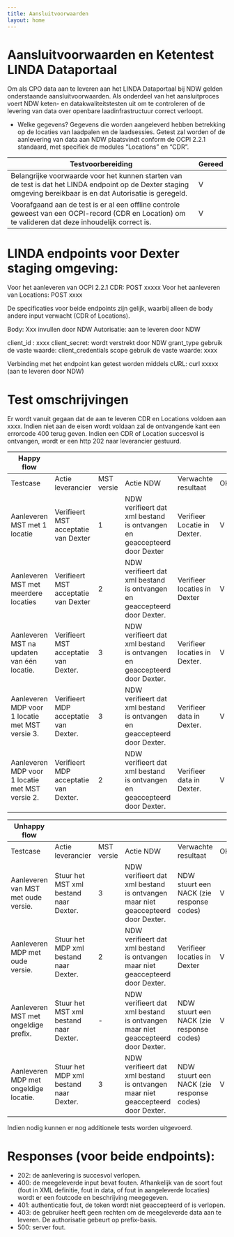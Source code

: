 ```yaml
---
title: Aansluitvoorwaarden
layout: home
---
```


# Aansluitvoorwaarden en Ketentest LINDA Dataportaal

Om als CPO data aan te leveren aan het LINDA Dataportaal bij NDW gelden onderstaande aansluitvoorwaarden. Als onderdeel van het aansluitproces voert NDW keten- en datakwaliteitstesten uit om te controleren of de levering van data over openbare laadinfrastructuur correct verloopt.  

* Welke gegevens?
Gegevens die worden aangeleverd hebben betrekking op de locaties van laadpalen en de laadsessies. Getest zal worden of de aanlevering van data aan NDW plaatsvindt conform de OCPI 2.2.1 standaard, met specifiek de modules “Locations”  en “CDR”.

| Testvoorbereiding         | Gereed     | 
|--------------|-----------|
| Belangrijke voorwaarde voor het kunnen starten van de test is dat het LINDA endpoint op de Dexter staging omgeving bereikbaar is en dat Autorisatie is geregeld. | V      |
| Voorafgaand aan de test is er al een offline controle geweest van een OCPI-record (CDR en Location) om te valideren dat deze inhoudelijk correct is.      | V  |

# LINDA endpoints voor Dexter staging omgeving: 

Voor het aanleveren van OCPI 2.2.1 CDR: POST xxxxx
Voor het aanleveren van Locations: POST xxxx

De specificaties voor beide endpoints zijn gelijk, waarbij alleen de body andere input verwacht (CDR of Locations). 
 
Body: Xxx invullen door NDW
Autorisatie: aan te leveren door NDW

client_id : xxxx
client_secret: wordt verstrekt door NDW 
grant_type
gebruik de vaste waarde: client_credentials
scope
gebruik de vaste waarde: xxxx

Verbinding met het endpoint kan getest worden middels cURL:
curl xxxxx (aan te leveren door NDW)

# Test omschrijvingen

Er wordt vanuit gegaan dat de aan te leveren CDR en Locations voldoen aan xxxx. Indien niet aan de eisen wordt voldaan zal de ontvangende kant een errorcode 400 terug geven. Indien een CDR of Location succesvol is ontvangen, wordt er een http 202 naar leverancier gestuurd.

|   Happy flow   | | | | | |
|---|---|---|---|---|---|
| Testcase  | Actie leverancier  | MST versie  | Actie NDW  | Verwachte resultaat  |OK/NOK   |   
| Aanleveren MST met 1 locatie  |  Verifieert MST acceptatie van Dexter | 1  |  NDW verifieert dat xml bestand is ontvangen en geaccepteerd door Dexter | Verifieer Locatie in  Dexter.  | V  |
|  Aanleveren MST met meerdere locaties | Verifieert MST acceptatie van Dexter  | 2 | NDW verifieert dat xml bestand is ontvangen en geaccepteerd door Dexter. | Verifieer locaties in Dexter | V  |
|  Aanleveren MST na updaten van één locatie. | Verifieert MST acceptatie van Dexter.  | 3  | NDW verifieert dat xml bestand is ontvangen en geaccepteerd door Dexter.  |  Verifieer locaties in Dexter. | V |
| Aanleveren MDP voor 1 locatie met MST versie 3. | Verifieert MDP acceptatie van Dexter.  | 3  | NDW verifieert dat xml bestand is ontvangen en geaccepteerd door Dexter. | Verifieer data in Dexter. | V |
| Aanleveren MDP voor 1 locatie met MST versie 2.  | Verifieert MDP acceptatie van Dexter.  | 2 | NDW verifieert dat xml bestand is ontvangen en geaccepteerd door Dexter. | Verifieer data in Dexter.  | V |

|   Unhappy flow   | | | | | |
|---|---|---|---|---|---|
| Testcase  | Actie leverancier  | MST versie  | Actie NDW  | Verwachte resultaat  |OK/NOK   |   
| Aanleveren van MST met oude versie. |  Stuur het MST xml bestand naar Dexter. | 3  |  NDW verifieert dat xml bestand is ontvangen maar niet geaccepteerd door Dexter. | NDW stuurt een NACK (zie response codes)   | V  |
|  Aanleveren MDP met oude versie. | Stuur het MDP xml bestand naar Dexter.  | 2 | NDW verifieert dat xml bestand is ontvangen maar niet geaccepteerd door Dexter. | Verifieer locaties in Dexter | V  |
|  Aanleveren MST met ongeldige prefix. | Stuur het MST xml bestand naar Dexter.  | -  | NDW verifieert dat xml bestand is ontvangen maar niet geaccepteerd door Dexter. | NDW stuurt een NACK (zie response codes) | V |
| Aanleveren MDP met ongeldige locatie. | Stuur het MDP xml bestand naar Dexter.  | 3  | NDW verifieert dat xml bestand is ontvangen maar niet geaccepteerd door Dexter. | NDW stuurt een NACK (zie response codes) | V |

Indien nodig kunnen er nog additionele tests worden uitgevoerd.

# Responses (voor beide endpoints):
 
- 202: de aanlevering is succesvol verlopen.
- 400: de meegeleverde input bevat fouten. Afhankelijk van de soort fout (fout in XML definitie, fout in data, of fout in aangeleverde locaties) wordt er een foutcode en beschrijving meegegeven.
- 401: authenticatie fout, de token wordt niet geaccepteerd of is verlopen.
- 403: de gebruiker heeft geen rechten om de meegeleverde data aan te leveren. De authorisatie gebeurt op prefix-basis.
- 500: server fout.



